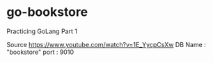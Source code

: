 # go-bookstore
Practicing GoLang Part 1

Source https://www.youtube.com/watch?v=1E_YycpCsXw
DB Name : "bookstore"
port : 9010
